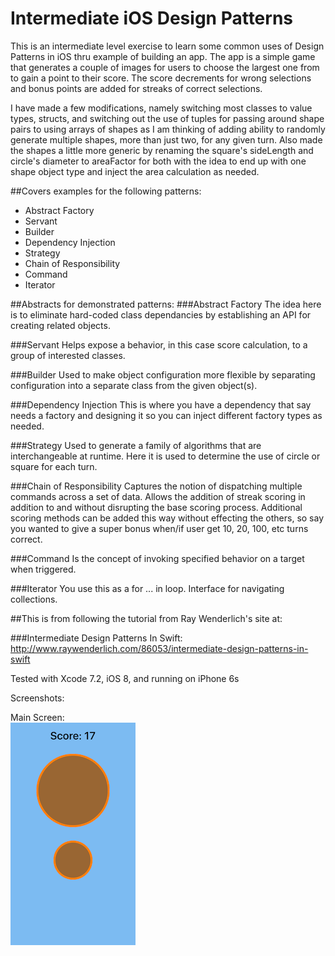 # Intermediate iOS Design Patterns

This is an intermediate level exercise to learn some common uses of Design Patterns in iOS thru example of building an app. The app is a simple game that generates a couple of images for users to choose the largest one from to gain a point to their score. The score decrements for wrong selections and bonus points are added for streaks of correct selections. 

I have made a few modifications, namely switching most classes to value types, structs, and switching out the use of tuples for passing around shape pairs to using arrays of shapes as I am thinking of adding ability to randomly generate multiple shapes, more than just two, for any given turn. Also made the shapes a little more generic by renaming the square's sideLength and circle's diameter to areaFactor for both with the idea to end up with one shape object type and inject the area calculation as needed.


##Covers examples for the following patterns:

  * Abstract Factory
  * Servant
  * Builder
  * Dependency Injection
  * Strategy
  * Chain of Responsibility
  * Command 
  * Iterator

##Abstracts for demonstrated patterns:
###Abstract Factory
The idea here is to eliminate hard-coded class dependancies by establishing an API for creating related objects.

###Servant
Helps expose a behavior, in this case score calculation, to a group of interested classes.

###Builder
Used to make object configuration more flexible by separating configuration into a separate class from the given object(s).

###Dependency Injection
This is where you have a dependency that say needs a factory and designing it so you can inject different factory types as needed.

###Strategy
Used to generate a family of algorithms that are interchangeable at runtime. Here it is used to determine the use of circle or square for each turn.

###Chain of Responsibility
Captures the notion of dispatching multiple commands across a set of data. Allows the addition of streak scoring in addition to and without disrupting the base scoring process. Additional scoring methods can be added this way without effecting the others, so say you wanted to give a super bonus when/if user get 10, 20, 100, etc turns correct.

###Command
Is the concept of invoking specified behavior on a target when triggered.

###Iterator
You use this as a for ... in loop. Interface for navigating collections.

##This is from following the tutorial from Ray Wenderlich's site at:

###Intermediate Design Patterns In Swift:
http://www.raywenderlich.com/86053/intermediate-design-patterns-in-swift

Tested with Xcode 7.2, iOS 8, and running on iPhone 6s

Screenshots:

Main Screen:<br>
<img src="mainScreen.png" alt="Main Screen" style="width: 200px;" width=200 />